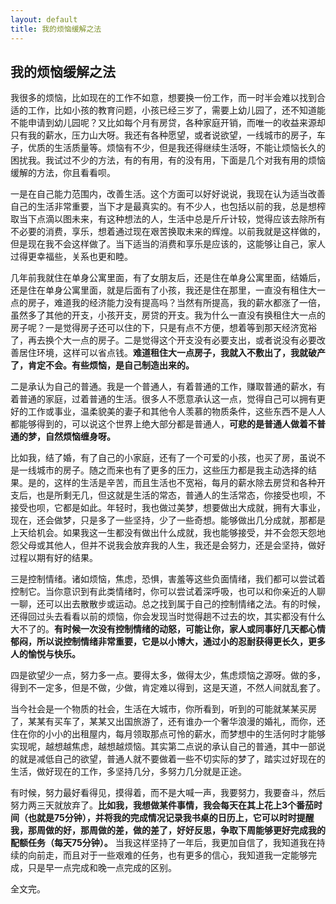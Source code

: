 ```yaml
---
layout: default
title: 我的烦恼缓解之法
---
```


## 我的烦恼缓解之法

我很多的烦恼，比如现在的工作不如意，想要换一份工作，而一时半会难以找到合适的工作，比如小孩的教育问题，小孩已经三岁了，需要上幼儿园了，还不知道能不能申请到幼儿园呢？又比如每个月有房贷，各种家庭开销，而唯一的收益来源却只有我的薪水，压力山大呀。我还有各种愿望，或者说欲望，一线城市的房子，车子，优质的生活质量等。烦恼有不少，但是我还得继续生活呀，不能让烦恼长久的困扰我。我试过不少的方法，有的有用，有的没有用，下面是几个对我有用的烦恼缓解的方法，你且看看呗。

一是在自己能力范围内，改善生活。这个方面可以好好说说，我现在认为适当改善自己的生活非常重要，当下才是最真实的。有不少人，也包括以前的我，总是想榨取当下点滴以图未来，有这种想法的人，生活中总是斤斤计较，觉得应该去除所有不必要的消费，享乐，想着通过现在艰苦换取未来的辉煌。以前我就是这样做的，但是现在我不会这样做了。当下适当的消费和享乐是应该的，这能够让自己，家人过得更幸福些，关系也更和睦。

几年前我就住在单身公寓里面，有了女朋友后，还是住在单身公寓里面，结婚后，还是住在单身公寓里面，就是后面有了小孩，我还是住在那里，一直没有租住大一点的房子，难道我的经济能力没有提高吗？当然有所提高，我的薪水都涨了一倍，虽然多了其他的开支，小孩开支，房贷的开支。我为什么一直没有换租住大一点的房子呢？一是觉得房子还可以住的下，只是有点不方便，想着等到那天经济宽裕了，再去换个大一点的房子。二是觉得这个开支没有必要支出，或者说没有必要改善居住环境，这样可以省点钱。**难道租住大一点房子，我就入不敷出了，我就破产了，肯定不会。有些烦恼，是自己制造出来的。**

二是承认为自己的普通。我是一个普通人，有着普通的工作，赚取普通的薪水，有着普通的家庭，过着普通的生活。很多人不愿意承认这一点，觉得自己可以拥有更好的工作或事业，温柔貌美的妻子和其他令人羡慕的物质条件，这些东西不是人人都能够得到的，可以说这个世界上绝大部分都是普通人，**可悲的是普通人做着不普通的梦，自然烦恼缠身呀。**

比如我，结了婚，有了自己的小家庭，还有了一个可爱的小孩，也买了房，虽说不是一线城市的房子。随之而来也有了更多的压力，这些压力都是我主动选择的结果。是的，这样的生活是辛苦，而且生活也不宽裕，每月的薪水除去房贷和各种开支后，也是所剩无几，但这就是生活的常态，普通人的生活常态，你接受也呗，不接受也呗，它都是如此。年轻时，我也做过美梦，想要做出大成就，拥有大事业，现在，还会做梦，只是多了一些坚持，少了一些奇想。能够做出几分成就，那都是上天给机会。如果我这一生都没有做出什么成就，我也能够接受，并不会怨天怨地怨父母或其他人，但并不说我会放弃我的人生，我还是会努力，还是会坚持，做好过程以期有好的结果。

三是控制情绪。诸如烦恼，焦虑，恐惧，害羞等这些负面情绪，我们都可以尝试着控制它。当你意识到有此类情绪时，你可以尝试着深呼吸，也可以和你亲近的人聊一聊，还可以出去散散步或运动。总之找到属于自己的控制情绪之法。有的时候，还得回过头去看看以前的烦恼，你会发现当时觉得趟不过去的坎，其实都没有什么大不了的。**有时候一次没有控制情绪的动怒，可能让你，家人或同事好几天都心情郁闷，所以说控制情绪非常重要，它是以小博大，通过小的忍耐获得更长久，更多人的愉悦与快乐。**

四是欲望少一点，努力多一点。要得太多，做得太少，焦虑烦恼之源呀。做的多，得到不一定多，但是不做，少做，肯定难以得到，这是天道，不然人间就乱套了。

当今社会是一个物质的社会，生活在大城市，你所看到，听到的可能就某某买房了，某某有买车了，某某又出国旅游了，还有谁办一个奢华浪漫的婚礼，而你，还住在你的小小的出租屋内，每月领取那点可怜的薪水，而梦想中的生活何时才能够实现呢，越想越焦虑，越想越烦恼。其实第二点说的承认自己的普通，其中一部说的就是减低自己的欲望，普通人就不要做着一些不切实际的梦了，踏实过好现在的生活，做好现在的工作，多坚持几分，多努力几分就是正途。

有时候，努力最好看得见，摸得着，而不是大喊一声，我要努力，我要奋斗，然后努力两三天就放弃了。**比如我，我想做某件事情，我会每天在其上花上3个番茄时间（也就是75分钟），并将我的完成情况记录我书桌的日历上，它可以时时提醒我，那周做的好，那周做的差，做的差了，好好反思，争取下周能够更好完成我的配额任务（每天75分钟）。** 当我这样坚持了一年后，我更加自信了，我知道我在持续的向前走，而且对于一些艰难的任务，也有更多的信心，我知道我一定能够完成，只是早一点完成和晚一点完成的区别。

全文完。
